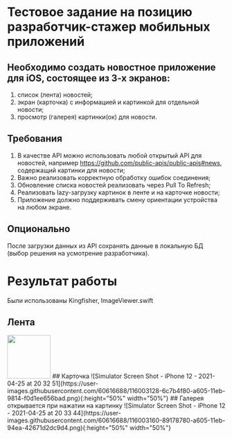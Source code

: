 # Тестовое задание на позицию разработчик-стажер мобильных приложений

## Необходимо создать новостное приложение для iOS, состоящее из 3-х экранов: 

1.	список (лента) новостей;
2.	экран (карточка) с информацией и картинкой для отдельной новости;
3.	просмотр (галерея) картинки(ок) для новости.


## Требования

1.	В качестве API можно использовать любой открытый API для новостей, например https://github.com/public-apis/public-apis#news, содержащий картинки для новости;
2.	Важно реализовать корректную обработку ошибок соединения;
3.	Обновление списка новостей реализовать через Pull To Refresh;
4.	Реализовать lazy-загрузку картинок в ленте и на карточке новости;
5.	Приложение должно поддерживать смену ориентации устройства на любом экране.


## Опционально

После загрузки данных из API сохранять данные в локальную БД (выбор решения на усмотрение разработчика).
# Результат работы
Были использованы Kingfisher, ImageViewer.swift
## Лента
<img src="https://user-images.githubusercontent.com/60616688/116003038-0e4e6c80-a605-11eb-8c2f-868759223c14.png" width="100" height="100">
## Карточка
![Simulator Screen Shot - iPhone 12 - 2021-04-25 at 20 32 51](https://user-images.githubusercontent.com/60616688/116003128-6c7b4f80-a605-11eb-9814-f0d1ee656bad.png){:height="50%" width="50%"}
## Галерея открывается при нажатии на картинку
![Simulator Screen Shot - iPhone 12 - 2021-04-25 at 20 33 44](https://user-images.githubusercontent.com/60616688/116003160-89178780-a605-11eb-94ea-42671d2dc9d4.png){:height="50%" width="50%"}

